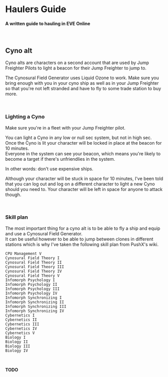 # Haulers Guide #
#### A written guide to hauling in EVE Online
<br>  


## Cyno alt
Cyno alts are characters on a second account that are used by Jump Freighter Pilots to light a beacon for their Jump Freighter to jump to.

The Cynosural Field Generator uses Liquid Ozone to work.  Make sure you bring enough with you in your cyno ship as well as in your Jump Freighter so that you're not left stranded and have to fly to some trade station to buy more.

<br>

### Lighting a Cyno

Make sure you're in a fleet with your Jump Freighter pilot.

You can light a Cyno in any low or null sec system, but not in high sec.  
Once the Cyno is lit your character will be locked in place at the beacon for 10 minutes.  
Everyone in the system can see your beacon, which means you're likely to become a target if there's unfriendlies in the system.

In other words: don't use expensive ships.

Although your character will be stuck in space for 10 minutes, I've been told that you can log out and log on a different character to light a new Cyno should you need to. Your character will be left in space for anyone to attack though.

<br>

### Skill plan

The most important thing for a cyno alt is to be able to fly a ship and equip and use a Cynosural Field Generator.  
It can be useful however to be able to jump between clones in different stations which is why I've taken the following skill plan from PushX's wiki.

```
CPU Management V
Cynosural Field Theory I
Cynosural Field Theory II
Cynosural Field Theory III
Cynosural Field Theory IV
Cynosural Field Theory V
Infomorph Psychology I
Infomorph Psychology II
Infomorph Psychology III
Infomorph Psychology IV
Infomorph Synchronizing I
Infomorph Synchronizing II
Infomorph Synchronizing III
Infomorph Synchronizing IV
Cybernetics I
Cybernetics II
Cybernetics III
Cybernetics IV
Cybernetics V
Biology I
Biology II
Biology III
Biology IV
```

<br>

**TODO**